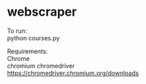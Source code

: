 # webscraper
To run: <br />
python courses.py <br />

Requirements: <br />
Chrome <br />
chromium chromedriver <br />
https://chromedriver.chromium.org/downloads

